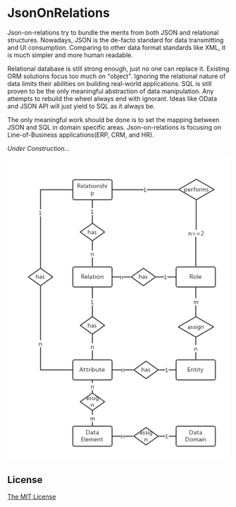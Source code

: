 # JsonOnRelations
Json-on-relations try to bundle the merits from both JSON and relational structures.
Nowadays, JSON is the de-facto standard for data transmitting and UI consumption.
Comparing to other data format standards like XML, it is much simpler and more human readable. 

Relational database is still strong enough, just no one can replace it. 
Existing ORM solutions focus too much on "object".
Ignoring the relational nature of data limits their abilities on building real-world applications.
SQL is still proven to be the only meaningful abstraction of data manipulation. 
Any attempts to rebuild the wheel always end with ignorant.
Ideas like OData and JSON API will just yield to SQL as it always be. 

The only meaningful work should be done is to set the mapping between JSON and SQL in domain specific areas.
Json-on-relations is focusing on Line-of-Business applications(ERP, CRM, and HR). 

*Under Construction...*

![Meta Data Model](DataModeling.png)

## License
[The MIT License](http://opensource.org/licenses/MIT)
